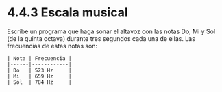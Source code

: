 # 4.4.3 Escala musical

Escribe un programa que haga sonar el altavoz con las notas Do, Mi y Sol (de
la quinta octava) durante tres segundos cada una de ellas. Las frecuencias de estas
notas son:

```
| Nota | Frecuencia |
|------|------------|
| Do   | 523 Hz     |
| Mi   | 659 Hz     |
| Sol  | 784 Hz     |
```